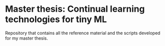# Master thesis: Continual learning technologies for tiny ML
Repository that contains all the reference material and the scripts developed for my master thesis.
